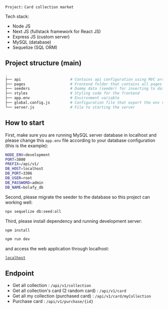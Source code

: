 `Project:` `Card collection market`

Tech stack:

- Node JS
- Next JS (fullstack framework for React JS)
- Express JS (custom server)
- MySQL (database)
- Sequelize (SQL ORM)

## Project structure (main)

```bash
.
├── api                      # Contains api configuration using MVC architecture
├── pages                    # Frontend folder that contains all pages in the app
├── seeders                  # Dummy data (seeder) for inserting to database
├── styles                   # Styling code for the frontend
├── app.env                  # Environment variable
├── global.config.js         # Configuration file that export the env variable
└── server.js                # File to starting the server
```

## How to start

First, make sure you are running MySQL server database in localhost and please change this `app.env` file according to your database configuration (this is the example):

```bash
NODE_ENV=development
PORT=3000
PREFIX=/api/v1/
DB_HOST=localhost
DB_PORT=3306
DB_USER=root
DB_PASSWORD=admin
DB_NAME=bolafy_db
```

Second, please migrate the seeder to the database so this project can working well:

```bash
npx sequelize db:seed:all
```

Third, please install dependency and running development server:

```bash
npm install
```

```bash
npm run dev
```

and access the web application through localhost:

[`localhost`](http://localhost:3000)

## Endpoint

- Get all collection : `/api/v1/collection`
- Get all collection's card (2 random card) : `/api/v1/card`
- Get all my collection (purchased card) : `/api/v1/card/myCollection`
- Purchase card : `/api/v1/purchase/{id}`
